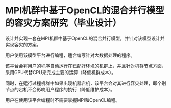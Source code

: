 MPI机群中基于OpenCL的混合并行模型的容灾方案研究（毕业设计） 
=========
设计并实现一套在MPI机群中基于OpenCL的混合并行模型，并针对该模型设计并实现容灾的方案。  


用户使用该模型平台进行编程，适合编写针对大数据处理的程序。  


该平台会将用户的程序自动运行在已配好环境的机群上，并且针对机群节点方面，采用GPU代替CPU来完成主要的运算（降低机群成本）。  

  
同时，在运行过程机群中如果出现机器宕机，该平台会对其进行容灾处理，即个别节点的宕机不会影响用户程序的执行（降低维护成本）。  


用户在使用该平台编程时不需要掌握MPI和OpenCL编程。 

